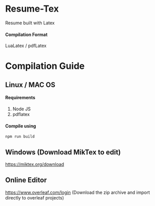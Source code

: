 # Resume-Tex
Resume built with Latex

#### Compilation Format
LuaLatex / pdfLatex

# Compilation Guide

## Linux / MAC OS
#### Requirements
1. Node JS
2. pdflatex

#### Compile using
`npm run build`



## Windows (Download MikTex to edit)
https://miktex.org/download

## Online Editor
https://www.overleaf.com/login
(Download the zip archive and import directly to overleaf projects)
